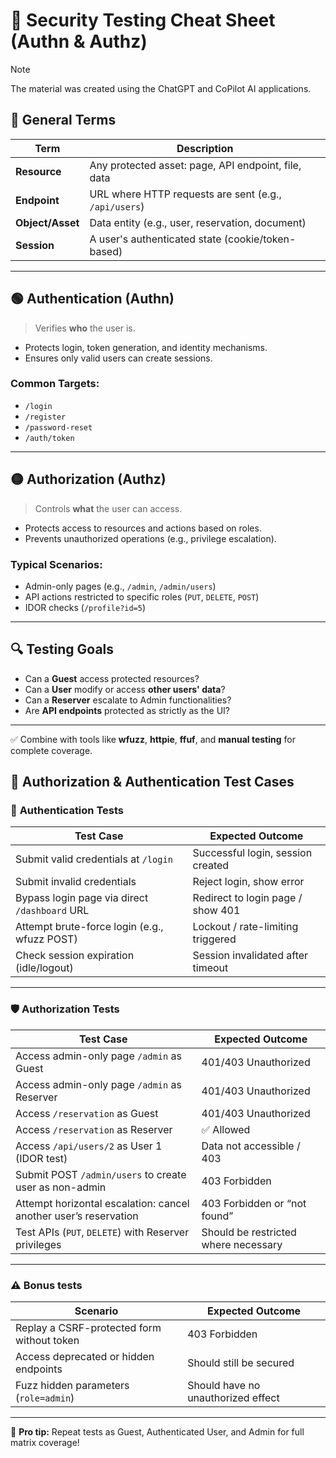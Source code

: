 # 🔐 Security Testing Cheat Sheet (Authn & Authz)

> [!NOTE]
> The material was created using the ChatGPT and CoPilot AI applications.

## 🔵 General Terms

| **Term**         | **Description**                                           |
|------------------|-----------------------------------------------------------|
| **Resource**     | Any protected asset: page, API endpoint, file, data       |
| **Endpoint**     | URL where HTTP requests are sent (e.g., `/api/users`)     |
| **Object/Asset** | Data entity (e.g., user, reservation, document)           |
| **Session**      | A user's authenticated state (cookie/token-based)         |

---

## 🟢 Authentication (Authn)

> Verifies **who** the user is.

- Protects login, token generation, and identity mechanisms.
- Ensures only valid users can create sessions.

### Common Targets:
- `/login`
- `/register`
- `/password-reset`
- `/auth/token`

---

## 🟡 Authorization (Authz)

> Controls **what** the user can access.

- Protects access to resources and actions based on roles.
- Prevents unauthorized operations (e.g., privilege escalation).

### Typical Scenarios:
- Admin-only pages (e.g., `/admin`, `/admin/users`)
- API actions restricted to specific roles (`PUT`, `DELETE`, `POST`)
- IDOR checks (`/profile?id=5`)

---

## 🔍 Testing Goals

- Can a **Guest** access protected resources?
- Can a **User** modify or access **other users' data**?
- Can a **Reserver** escalate to Admin functionalities?
- Are **API endpoints** protected as strictly as the UI?

---

✅ Combine with tools like **wfuzz**, **httpie**, **ffuf**, and **manual testing** for complete coverage.


## 🧪 Authorization & Authentication Test Cases

### 🔐 **Authentication Tests**

| **Test Case**                                      | **Expected Outcome**                     |
|----------------------------------------------------|------------------------------------------|
| Submit valid credentials at `/login`               | Successful login, session created        |
| Submit invalid credentials                         | Reject login, show error                 |
| Bypass login page via direct `/dashboard` URL      | Redirect to login page / show 401        |
| Attempt brute-force login (e.g., wfuzz POST)       | Lockout / rate-limiting triggered        |
| Check session expiration (idle/logout)             | Session invalidated after timeout        |

---

### 🛡 **Authorization Tests**

| **Test Case**                                                    | **Expected Outcome**                               |
|------------------------------------------------------------------|----------------------------------------------------|
| Access admin-only page `/admin` as Guest                         | 401/403 Unauthorized                               |
| Access admin-only page `/admin` as Reserver                      | 401/403 Unauthorized                               |
| Access `/reservation` as Guest                                   | 401/403 Unauthorized                               |
| Access `/reservation` as Reserver                                | ✅ Allowed                                         |
| Access `/api/users/2` as User 1 (IDOR test)                      | Data not accessible / 403                          |
| Submit POST `/admin/users` to create user as non-admin           | 403 Forbidden                                      |
| Attempt horizontal escalation: cancel another user’s reservation | 403 Forbidden or “not found”                       |
| Test APIs (`PUT`, `DELETE`) with Reserver privileges             | Should be restricted where necessary               |

---

### ⚠️ **Bonus tests**

| **Scenario**                                  | **Expected Outcome**           |
|-----------------------------------------------|--------------------------------|
| Replay a CSRF-protected form without token    | 403 Forbidden                  |
| Access deprecated or hidden endpoints         | Should still be secured        |
| Fuzz hidden parameters (`role=admin`)         | Should have no unauthorized effect |

---

🎯 **Pro tip:** Repeat tests as Guest, Authenticated User, and Admin for full matrix coverage!
